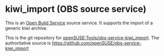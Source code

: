 # kiwi_import (OBS source service) 

This is an [Open Build Service](http://openbuildservice.org/) source service. It supports the import of a generic kiwi archive.

This is the git repository for [openSUSE:Tools/obs-service-kiwi_import](https://build.opensuse.org/package/show/openSUSE:Tools/obs-service-kiwi_import). The authoritative source is https://github.com/openSUSE/obs-service-kiwi_import

